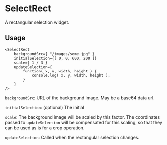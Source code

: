 # SelectRect

A rectangular selection widget.

## Usage

```
<SelectRect
	backgroundSrc={ "/images/some.jpg" }
	initialSelection={[ 0, 0, 600, 200 ]}
	scale={ 1 / 3 }
	updateSelection={
		function( x, y, width, height ) {
			console.log( x, y, width, height );
		}
	}
/>

```

`backgroundSrc`: URL of the background image. May be a base64 data url.

`initialSelection`: (optional) The initial

`scale`: The background image will be scaled by this factor. The coordinates passed to `updateSelection` will be compensated for this scaling, so that they can be used as is for a crop operation.

`updateSelection`: Called when the rectangular selection changes.
